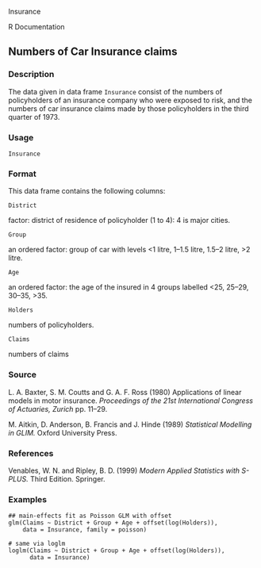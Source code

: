 Insurance

R Documentation

##  Numbers of Car Insurance claims

### Description

The data given in data frame `Insurance` consist of the numbers of
policyholders of an insurance company who were exposed to risk, and the
numbers of car insurance claims made by those policyholders in the third
quarter of 1973.

### Usage

    
    Insurance

### Format

This data frame contains the following columns:

`District`

factor: district of residence of policyholder (1 to 4): 4 is major cities.

`Group`

an ordered factor: group of car with levels <1 litre, 1–1.5 litre, 1.5–2
litre, >2 litre.

`Age`

an ordered factor: the age of the insured in 4 groups labelled <25, 25–29,
30–35, >35.

`Holders`

numbers of policyholders.

`Claims`

numbers of claims

### Source

L. A. Baxter, S. M. Coutts and G. A. F. Ross (1980) Applications of linear
models in motor insurance. _Proceedings of the 21st International Congress of
Actuaries, Zurich_ pp. 11–29.

M. Aitkin, D. Anderson, B. Francis and J. Hinde (1989) _Statistical Modelling
in GLIM._ Oxford University Press.

### References

Venables, W. N. and Ripley, B. D. (1999) _Modern Applied Statistics with
S-PLUS._ Third Edition. Springer.

### Examples

    
    ## main-effects fit as Poisson GLM with offset
    glm(Claims ~ District + Group + Age + offset(log(Holders)),
        data = Insurance, family = poisson)
    
    # same via loglm
    loglm(Claims ~ District + Group + Age + offset(log(Holders)),
          data = Insurance)

